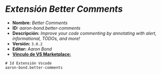 <!-- Autor: Daniel Benjamin Perez Morales -->
<!-- GitHub: https://github.com/DanielBenjaminPerezMoralesDev13 -->
<!-- GitLab: https://gitlab.com/DanielBenjaminPerezMoralesDev13 -->
<!-- Correo electrónico: danielperezdev@proton.me -->

# ***Extensión Better Comments***

- **Nombre:** *Better Comments*
- **ID:** *aaron-bond.better-comments*
- **Descripción:** *Improve your code commenting by annotating with alert, informational, TODOs, and more!*
- **Versión:** `3.0.2`
- **Editor:** *Aaron Bond*
- **[Vínculo de VS Marketplace:](https://marketplace.visualstudio.com/items?itemName=aaron-bond.better-comments "https://marketplace.visualstudio.com/items?itemName=aaron-bond.better-comments")**

```plaintext
# Id Extensión Vscode
aaron-bond.better-comments
```
